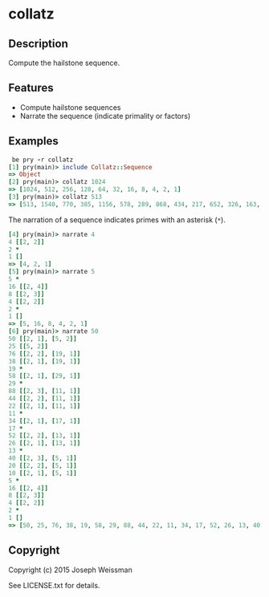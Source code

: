 # collatz

## Description

Compute the hailstone sequence.

## Features
 
  - Compute hailstone sequences
  - Narrate the sequence (indicate primality or factors)

## Examples

   ```ruby
   be pry -r collatz  
   [1] pry(main)> include Collatz::Sequence
   => Object
   [2] pry(main)> collatz 1024
   => [1024, 512, 256, 128, 64, 32, 16, 8, 4, 2, 1]
   [3] pry(main)> collatz 513
   => [513, 1540, 770, 385, 1156, 578, 289, 868, 434, 217, 652, 326, 163, 490, 245, 736, 368, 184, 92, 46, 23, 70, 35, 106, 53, 160, 80, 40, 20, 10, 5, 16, 8, 4, 2, 1]
  ```

   The narration of a sequence indicates primes with an asterisk (`*`).

   ```ruby
   [4] pry(main)> narrate 4
   4 [[2, 2]]
   2 *
   1 []
   => [4, 2, 1]
   [5] pry(main)> narrate 5
   5 *
   16 [[2, 4]]
   8 [[2, 3]]
   4 [[2, 2]]
   2 *
   1 []
   => [5, 16, 8, 4, 2, 1]
   [6] pry(main)> narrate 50
   50 [[2, 1], [5, 2]]
   25 [[5, 2]]
   76 [[2, 2], [19, 1]]
   38 [[2, 1], [19, 1]]
   19 *
   58 [[2, 1], [29, 1]]
   29 *
   88 [[2, 3], [11, 1]]
   44 [[2, 2], [11, 1]]
   22 [[2, 1], [11, 1]]
   11 *
   34 [[2, 1], [17, 1]]
   17 *
   52 [[2, 2], [13, 1]]
   26 [[2, 1], [13, 1]]
   13 *
   40 [[2, 3], [5, 1]]
   20 [[2, 2], [5, 1]]
   10 [[2, 1], [5, 1]]
   5 *
   16 [[2, 4]]
   8 [[2, 3]]
   4 [[2, 2]]
   2 *
   1 []
   => [50, 25, 76, 38, 19, 58, 29, 88, 44, 22, 11, 34, 17, 52, 26, 13, 40, 20, 10, 5, 16, 8, 4, 2, 1]
   ```

## Copyright

Copyright (c) 2015 Joseph Weissman

See LICENSE.txt for details.
